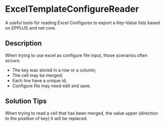 # ExcelTemplateConfigureReader

A useful tools for reading Excel Configures to export a Key-Value lists based on EPPLUS and net core.

## Description

When trying to use excel as configure file input, those scenarios often occurs:

- The key was stored in a row or a column;
- The cell may be merged;
- Each line have a unique id;
- Configure file may need edit and save.

## Solution Tips

When trying to read a cell that has been merged, the value upper (direction to the position of key) it will be replaced.
